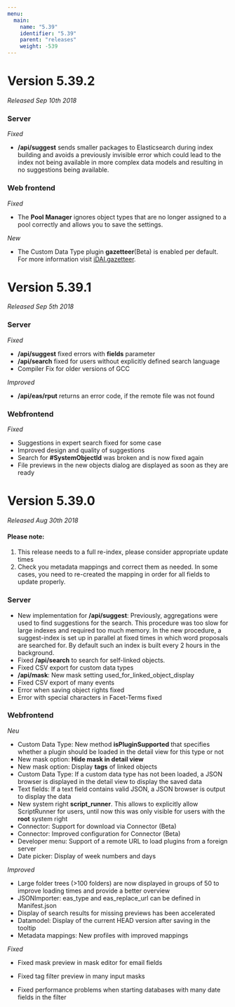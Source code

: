 ```yaml
---
menu:
  main:
    name: "5.39"
    identifier: "5.39"
    parent: "releases"
    weight: -539
---
```


# Version 5.39.2

*Released Sep 10th 2018*

### Server

*Fixed*

* **/api/suggest** sends smaller packages to Elasticsearch during index building and avoids a previously invisible error which could lead to the index not being available in more complex data models and resulting in no suggestions being available.

### Web frontend

*Fixed*

* The **Pool Manager** ignores object types that are no longer assigned to a pool correctly and allows you to save the settings.

*New*

* The Custom Data Type plugin **gazetteer**(Beta) is enabled per default. For more information visit [iDAI.gazetteer](https://gazetteer.dainst.org/app/#!/home).

# Version 5.39.1

*Released Sep 5th 2018*

### Server

*Fixed*

* **/api/suggest** fixed errors with **fields** parameter
* **/api/search** fixed for users without explicitly defined search language
* Compiler Fix for older versions of GCC

*Improved*

* **/api/eas/rput** returns an error code, if the remote file was not found

### Webfrontend

*Fixed*

* Suggestions in expert search fixed for some case
* Improved design and quality of suggestions
* Search for **#SystemObjectId** was broken and is now fixed again
* File previews in the new objects dialog are displayed as soon as they are ready

# Version 5.39.0

*Released Aug 30th 2018*

#### Please note:

1. This release needs to a full re-index, please consider appropriate update times
2. Check you metadata mappings and correct them as needed. In some cases, you need to re-created the mapping in order for all fields to update properly.

### Server

* New implementation for **/api/suggest**: Previously, aggregations were used to find suggestions for the search. This procedure was too slow for large indexes and required too much memory. In the new procedure, a suggest-index is set up in parallel at fixed times in which word proposals are searched for. By default such an index is built every 2 hours in the background. 
* Fixed **/api/search** to search for self-linked objects.
* Fixed CSV export for custom data types
* **/api/mask**: New mask setting used_for_linked_object_display
* Fixed CSV export of many events
* Error when saving object rights fixed
* Error with special characters in Facet-Terms fixed

### Webfrontend

*Neu*

- Custom Data Type: New method **isPluginSupported** that specifies whether a plugin should be loaded in the detail view for this type or not
- New mask option: **Hide mask in detail view**
- New mask option: Display **tags** of linked objects
- Custom Data Type: If a custom data type has not been loaded, a JSON browser is displayed in the detail view to display the saved data
- Text fields: If a text field contains valid JSON, a JSON browser is output to display the data
- New system right **script_runner**. This allows to explicitly allow ScriptRunner for users, until now this was only visible for users with the **root** system right
- Connector: Support for download via Connector (Beta)
- Connector: Improved configuration for Connector (Beta)
- Developer menu: Support of a remote URL to load plugins from a foreign server
- Date picker: Display of week numbers and days

*Improved*

- Large folder trees (>100 folders) are now displayed in groups of 50 to improve loading times and provide a better overview
- JSONImporter: eas_type and eas_replace_url can be defined in Manifest.json
- Display of search results for missing previews has been accelerated
- Datamodel: Display of the current HEAD version after saving in the tooltip
- Metadata mappings: New profiles with improved mappings

*Fixed*

- Fixed mask preview in mask editor for email fields

- Fixed tag filter preview in many input masks
- Fixed performance problems when starting databases with many date fields in the filter
